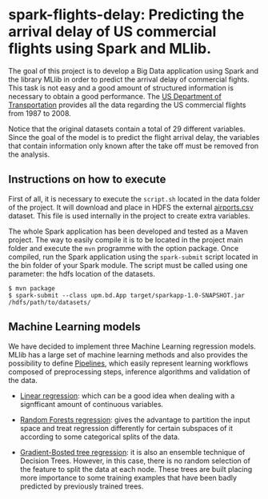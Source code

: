 # spark-flights-delay: Predicting the arrival delay of US commercial flights using Spark and MLlib.

The goal of this project is to develop a Big Data application using Spark and the library MLlib in order to predict the arrival delay of commercial fights. This task is not easy and a good amount of structured information is necessary to obtain a good performance. The [US Department of Transportation](http://stat-computing.org/dataexpo/2009/the-data.html) provides all the data regarding the US commercial flights from 1987 to 2008.

Notice that the original datasets contain a total of 29 different variables. Since the goal of the model is to predict the 
flight arrival delay, the variables that contain information only known after the take off must be removed fron the analysis.

Instructions on how to execute
----------- 
First of all, it is necessary to execute the ````script.sh```` located in the data folder of the project. It will download
and place in HDFS the external [airports.csv](ttp://stat-computing.org/dataexpo/2009/supplemental-data.html) dataset. This file is used internally in the project to create extra
variables.

The whole Spark application has been developed and tested as a Maven project. The way to easily compile it is to be located in the project main folder and execute the ````mvn```` programme with the option package. Once compiled, run the Spark application using the ````spark-submit```` script located in the bin folder of your Spark module. The script must be called using one parameter: the hdfs location of the datasets.

````
$ mvn package
$ spark-submit --class upm.bd.App target/sparkapp-1.0-SNAPSHOT.jar /hdfs/path/to/datasets/
````

Machine Learning models
----------- 

We have decided to implement three Machine Learning regression models. MLlib has a large set of machine learning methods and also provides the possibility to define [Pipelines](https://spark.apache.org/docs/2.0.2/ml-pipeline.html), which easily represent learning workflows composed of preprocessing steps, inference algorithms and validation of the data.

* [Linear regression](https://spark.apache.org/docs/2.0.2/ml-classification-regression.html#linear-regression): which can be a good
idea when dealing with a signfficant amount of continuous variables.

* [Random Forests regression](https://spark.apache.org/docs/2.0.2/ml-classification-regression.html#random-forest-regression): gives the advantage to partition the input space and treat regression differently for certain subspaces of it according to some categorical splits of the data.

* [Gradient-Bosted tree regression](https://spark.apache.org/docs/2.0.2/ml-classification-regression.html#gradient-boosted-tree-regression): it is also an ensemble technique of Decision Trees. However, in this case, there is no random selection of the feature to split the data at each node. These trees are built placing more importance to some training examples that have been badly predicted by previously trained trees.




